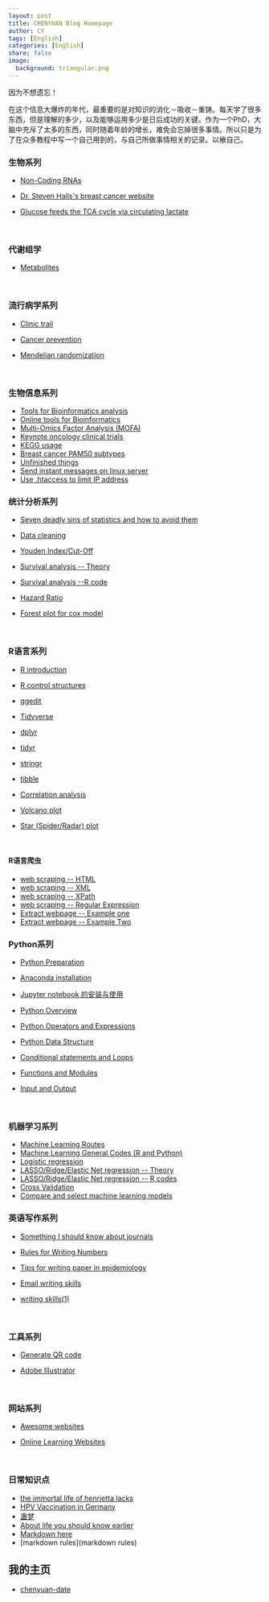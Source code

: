 ```yaml
---
layout: post
title: CHENYUAN Blog Homepage
author: CY
tags: [English]
categories: [English]
share: false
image:
  background: triangular.png 
---
```




因为不想遗忘！  

在这个信息大爆炸的年代，最重要的是对知识的消化－吸收－重铸。每天学了很多东西，但是理解的多少，以及能够运用多少是日后成功的关键。作为一个PhD，大脑中充斥了太多的东西，同时随着年龄的增长，难免会忘掉很多事情。所以只是为了在众多教程中写一个自己用到的，与自己所做事情相关的记录。以飨自己。    



### 生物系列

* [Non-Coding RNAs](http://chenyuan.date/2018/01/Non-Coding-RNAs/)       

* [Dr. Steven Halls's breast cancer website](http://chenyuan.date/2017/12/Dr.-Steven-Halls's-breast-cancer-website/)       

* [Glucose feeds the TCA cycle via circulating lactate](http://chenyuan.date/2017/10/Glucose-feeds-the-TCA-cycle-via-circulating-lactate/)                

  ​



### 代谢组学

* [Metabolites](http://chenyuan.date/2017/10/Metabolites/)         

  ​



### 流行病学系列

* [Clinic trail](http://chenyuan.date/2017/10/Clinic-trail/)           

* [Cancer prevention](http://chenyuan.date/2018/02/Cancer-prevention/)            

* [Mendelian randomization](http://chenyuan.date/2018/02/Mendelian-Randomization/)      

  ​

### 生物信息系列

* [Tools for Bioinformatics analysis](http://chenyuan.date/2017/08/Bioinformatics-tools/)           
* [Online tools for Bioinformatics](http://chenyuan.date/2017/08/Online-tools-for-Bioinformatics/)     
* [Multi-Omics Factor Analysis (MOFA)](http://chenyuan.date/2017/12/Multi-Omics-Factor-Analysis-(MOFA)/)            
* [Keynote oncology clinical trials](http://chenyuan.date/2017/12/Keynote-oncology-clinical-trials/)              
* [KEGG usage](http://chenyuan.date/2017/12/KEGG-usage/)      
* [Breast cancer PAM50 subtypes](http://chenyuan.date/2017/12/Breast-cancer-PAM50-subtypes/)       
* [Unfinished things](http://chenyuan.date/2017/09/Unfinished/)     
* [Send instant messages on linux server](http://chenyuan.date/2016/05/send-messages-via-linux-server/)                   
* [Use .htaccess to limit IP address](http://chenyuan.date/2016/04/block-IP-address/)                 




### 统计分析系列

* [Seven deadly sins of statistics and how to avoid them](http://chenyuan.date/2017/12/Seven-deadly-sins-of-statistics-and-how-to-avoid-them/)                     

* [Data cleaning](http://chenyuan.date/2017/10/Data-cleaning/)   

* [Youden Index/Cut-Off](http://chenyuan.date/2017/06/Youden_index/)   

* [Survival analysis -- Theory](http://chenyuan.date/2017/08/Survival-analysis(theory)/)        

* [Survival analysis --R code](http://chenyuan.date/2017/08/Survival-analysis(R-code)/)         

* [Hazard Ratio](http://chenyuan.date/2017/08/Hazard-Ratio/)          

* [Forest plot for cox model](http://chenyuan.date/2017/08/Forest_plot/)       

  ​



### R语言系列

* [R introduction](http://chenyuan.date/2017/08/R-introduction/)     

* [R control structures](http://chenyuan.date/2017/06/R-control-structures/)           

* [ggedit](http://chenyuan.date/2017/10/ggedit/)   

* [Tidyverse](http://chenyuan.date/2017/08/tidyverse/)           

* [dplyr](http://chenyuan.date/2017/08/dplyr/)               

* [tidyr](http://chenyuan.date/2017/08/tidyr/)            

* [stringr](http://chenyuan.date/2017/08/stringr/)      

* [tibble](http://chenyuan.date/2017/08/tibble/)      

* [Correlation analysis](http://chenyuan.date/2017/07/Correlation-analysis/)    

* [Volcano plot](http://chenyuan.date/2017/02/Volcano-plot/)       

* [Star (Spider/Radar) plot](http://chenyuan.date/2017/02/Star-plot/)             

  ​

#### R语言爬虫

* [web scraping -- HTML](http://chenyuan.date/2016/10/web-scraping-HTML/)    
* [web scraping -- XML](http://chenyuan.date/2016/10/web-scraping-XML/)                   
* [web scraping -- XPath](http://chenyuan.date/2016/10/web-scraping-XPath/)                    
* [web scraping -- Regular Expression](http://chenyuan.date/2016/10/web-scraping-Regular-Expression/)                             
* [Extract webpage -- Example one](http://chenyuan.date/2017/10/Extract-data-from-webpage/)      
* [Extract webpage -- Example Two](http://chenyuan.date/2017/11/Unfinished-work/)            





### Python系列

* [Python Preparation](http://chenyuan.date/2017/04/Python-preparation/)   

* [Anaconda installation](http://chenyuan.date/2017/05/Anaconda/)    

* [Jupyter notebook 的安装与使用 ](http://chenyuan.date/2017/05/Jupyter-notbook/)                      

* [Python Overview ](http://chenyuan.date/2017/05/Python-Overview/)                   

* [Python Operators and Expressions](http://chenyuan.date/2017/05/Operators-and-expressions/)                

* [Python Data Structure](http://chenyuan.date/2017/05/Data-Structure/)                 

* [Conditional statements and Loops](http://chenyuan.date/2017/05/Conditional_statements_and_loops/)                    

* [Functions and Modules](http://chenyuan.date/2017/05/Functions_and_Modules/)                 

* [Input and Output](http://chenyuan.date/2017/05/Input-and-Output/)            

  ​

### 机器学习系列

* [Machine Learning Routes](http://chenyuan.date/2017/11/Machine-Learning-Routes/)             
* [Machine Learning General Codes (R and Python)](http://chenyuan.date/2018/03/Machine-learning-general-code/)   
* [Logistic regression](http://chenyuan.date/2017/11/Logistic-regression/)                     
* [LASSO/Ridge/Elastic Net regression -- Theory](http://chenyuan.date/2017/11/LASSO(theory)/)                        
* [LASSO/Ridge/Elastic Net regression -- R codes](http://chenyuan.date/2017/11/LASSO(R-code)/)               
* [Cross Validation](http://chenyuan.date/2017/11/Cross-Validation/)              
* [Compare and select machine learning models](http://chenyuan.date/2017/08/Compare-machine-learning-models/)           




### 英语写作系列

* [Something I should know about journals](http://chenyuan.date/2018/03/Something-I-should-know-about-journals/)          

* [Rules for Writing Numbers](http://chenyuan.date/2018/06/Rules-for-Writing-Numbers/)                     

* [Tips for writing paper in epidemiology](http://chenyuan.date/2018/03/Tips-for-writing-paper-in-epidemiology/)                                  

* [Email writing skills](http://chenyuan.date/2016/05/write-better-emails/)      

* [writing skills(1)](http://chenyuan.date/2016/05/writing-skills-one/)                

  ​


### 工具系列

* [Generate QR code](http://chenyuan.date/2018/03/QR-code/)     

* [Adobe Illustrator](http://chenyuan.date/2018/02/Adobe-Illustrator/)           

  ​         



### 网站系列

* [Awesome websites](http://chenyuan.date/2017/09/Awesome-websites/)          

* [Online Learning Websites](http://chenyuan.date/2018/03/Online-learning-websites/)                   

  ​

### 日常知识点       

* [the immortal life of henrietta lacks](http://chenyuan.date/2018/02/The-immortal-life-of-Herrietan-Lacks/)      
* [HPV Vaccination in Germany](http://chenyuan.date/2018/01/HPV-Vaccination-in-Germany/)         
* [蛊梦](http://chenyuan.date/2017/10/GuMeng/)                 
* [About life you should know earlier](http://chenyuan.date/2016/05/about-life-you-should-know-earlier/)                 
* [Markdown here](http://chenyuan.date/2016/04/markdown-here/)     
* [markdown rules](markdown rules)     




## 我的主页
* [chenyuan-date](https://github.com/chenyuan-date)       



